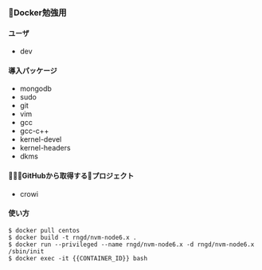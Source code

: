 ### Docker勉強用

#### ユーザ
  * dev

#### 導入パッケージ
  * mongodb
  * sudo
  * git
  * vim
  * gcc
  * gcc-c++ 
  * kernel-devel
  * kernel-headers
  * dkms

#### GitHubから取得するプロジェクト
  * crowi


#### 使い方

```shell
$ docker pull centos
$ docker build -t rngd/nvm-node6.x .
$ docker run --privileged --name rngd/nvm-node6.x -d rngd/nvm-node6.x /sbin/init
$ docker exec -it {{CONTAINER_ID}} bash
```